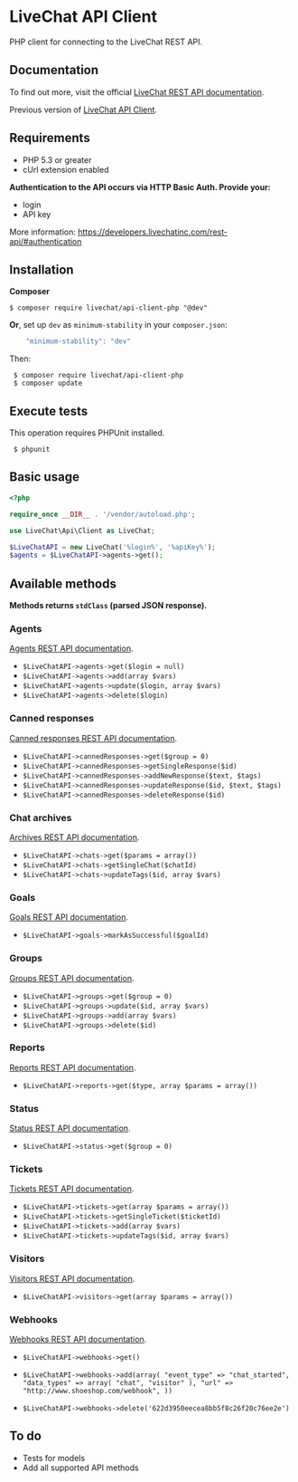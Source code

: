 LiveChat API Client
==============

PHP client for connecting to the LiveChat REST API.

Documentation
-------------

To find out more, visit the official [LiveChat REST API documentation](https://developers.livechatinc.com/rest-api/#!introduction).

Previous version of [LiveChat API Client](https://github.com/livechat/api-client-php/tree/0.9).

Requirements
------------

- PHP 5.3 or greater
- cUrl extension enabled

**Authentication to the API occurs via HTTP Basic Auth. Provide your:**

- login
- API key

More information: https://developers.livechatinc.com/rest-api/#authentication

Installation
------------

**Composer**

~~~shell
$ composer require livechat/api-client-php "@dev"
~~~

**Or**, set up `dev` as  `minimum-stability` in your `composer.json`:

~~~javascript
    "minimum-stability": "dev"
~~~

Then:

~~~shell
 $ composer require livechat/api-client-php
 $ composer update
~~~

Execute tests
------------

This operation requires PHPUnit installed.

~~~shell
 $ phpunit
~~~

Basic usage
------------

~~~php
<?php

require_once __DIR__ . '/vendor/autoload.php';

use LiveChat\Api\Client as LiveChat;

$LiveChatAPI = new LiveChat('%login%', '%apiKey%');
$agents = $LiveChatAPI->agents->get();
~~~

Available methods
------------

**Methods returns `stdClass` (parsed JSON response).**

### Agents

[Agents REST API documentation](https://developers.livechatinc.com/rest-api/#!agents).

- `$LiveChatAPI->agents->get($login = null)`
- `$LiveChatAPI->agents->add(array $vars)`
- `$LiveChatAPI->agents->update($login, array $vars)`
- `$LiveChatAPI->agents->delete($login)`

### Canned responses

[Canned responses REST API documentation](https://developers.livechatinc.com/rest-api/#!canned-responses).

- `$LiveChatAPI->cannedResponses->get($group = 0)`
- `$LiveChatAPI->cannedResponses->getSingleResponse($id)`
- `$LiveChatAPI->cannedResponses->addNewResponse($text, $tags)`
- `$LiveChatAPI->cannedResponses->updateResponse($id, $text, $tags)`
- `$LiveChatAPI->cannedResponses->deleteResponse($id)`

### Chat archives

[Archives REST API documentation](https://developers.livechatinc.com/rest-api/#!archives).

- `$LiveChatAPI->chats->get($params = array())`
- `$LiveChatAPI->chats->getSingleChat($chatId)`
- `$LiveChatAPI->chats->updateTags($id, array $vars)`

### Goals

[Goals REST API documentation](https://developers.livechatinc.com/rest-api/#!goals).

- `$LiveChatAPI->goals->markAsSuccessful($goalId)`

### Groups

[Groups REST API documentation](https://developers.livechatinc.com/rest-api/#!groups).

- `$LiveChatAPI->groups->get($group = 0)`
- `$LiveChatAPI->groups->update($id, array $vars)`
- `$LiveChatAPI->groups->add(array $vars)`
- `$LiveChatAPI->groups->delete($id)`

### Reports

[Reports REST API documentation](https://developers.livechatinc.com/rest-api/#!reports).

- `$LiveChatAPI->reports->get($type, array $params = array())`

### Status

[Status REST API documentation](https://developers.livechatinc.com/rest-api/#!status).

- `$LiveChatAPI->status->get($group = 0)`

### Tickets

[Tickets REST API documentation](https://developers.livechatinc.com/rest-api/#!tickets).

- `$LiveChatAPI->tickets->get(array $params = array())`
- `$LiveChatAPI->tickets->getSingleTicket($ticketId)`
- `$LiveChatAPI->tickets->add(array $vars)`
- `$LiveChatAPI->tickets->updateTags($id, array $vars)`

### Visitors

[Visitors REST API documentation](https://developers.livechatinc.com/rest-api/#!visitors).

- `$LiveChatAPI->visitors->get(array $params = array())`

### Webhooks

[Webhooks REST API documentation](https://docs.livechatinc.com/rest-api/#webhooks).

- `$LiveChatAPI->webhooks->get()`

- `$LiveChatAPI->webhooks->add(array(
    "event_type" => "chat_started",
    "data_types" => array(
        "chat", "visitor"
    ),
    "url" => "http://www.shoeshop.com/webhook",
))`

- `$LiveChatAPI->webhooks->delete('622d3950eecea8bb5f8c26f20c76ee2e')`

To do
------------

- Tests for models
- Add all supported API methods
